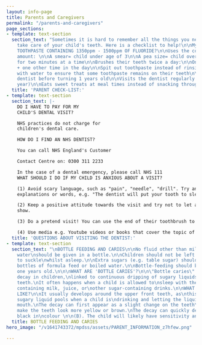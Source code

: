 ```yaml
---
layout: info-page
title: Parents and Caregivers
permalink: "/parents-and-caregivers"
page_sections:
- template: text-section
  section_text: "Sometimes it is hard to remember all the things you need to do to
    take care of your child's teeth. Here is a checklist to help!\n\nMy Child:\n\nUSES
    TOOTHPASTE CONTAINING 1350ppm - 1500ppm OF FLUORIDE?\n\nUses the correct toothpaste
    amount: \n\nA smear= child under age of 3\n\nA pea size= child over age of 3\n\nBrushes
    for two minutes at a time\n\nBrushes their teeth twice a day:\n\nOnce in the morning
    + one other time in the day\n\nSpit out toothpaste instead of rinsing their mouth
    with water to ensure that some toothpaste remains on their teeth\n\nVisited the
    dentist before turning 1 years old\n\nVisits the dentist regularly (Every 6 months-1
    year)\n\nEats sweet treats at meal times instead of snacking throughout the day."
  title: 'PARENT CHECK-LIST:'
- template: text-section
  section_text: |-
    DO I HAVE TO PAY FOR MY
    CHILD'S DENTAL VISIT?

    NHS practices do not charge for
    children's dental care.

    HOW DO I FIND AN NHS DENTIST?

    You can call NHS England's Customer

    Contact Centre on: 0300 311 2233

    In the case of a dental emergency, please call NHS 111
    WHAT SHOULD I DO IF MY CHILD IS ANXIOUS ABOUT A VISIT?

    (1) Avoid scary language, such as "pain", "needle", "drill". Try and use child-friendly
    explanations or words, e.g. "The dentist will put your tooth to sleep so that she can remove the sugar bugs!"

    (2) Keep a positive attitude towards the visit and try not to let any of your own anxieties
    show.

    (3) Do a pretend visit! You can use the end of their toothbrush to count each of their teeth as they open wide - just like the dentist would! This will get your child more familiar with the routine.

    (4) Use media e.g. Youtube videos or books that cover the topic of visiting the dentist to further familiarise them with the concept.
  title: 'QUESTIONS ABOUT VISITING THE DENTIST:'
- template: text-section
  section_text: "\nBOTTLE FEEDING AND CARIES\n\nNo fluid other than milk or cool boiled
    water\nshould be given in a bottle.\n\nChildren should not be left with a bottle
    to suckle\nwhilst asleep.\n\nExtra sugars (e.g. table sugar) should not be added\nto
    bottles of formula feed or boiled water.\n\nBottle-feeding should be discouraged\nfrom
    one years old.\n\n\nWHAT ARE 'BOTTLE CARIES'?\n\n\"Bottle caries\" describes tooth
    decay in children,\nlinked to continuous dripping of sugary liquids\nonto the
    teeth.\nIt often happens when a child is allowed to\nsleep with their bottles
    containing milk, juice, or\nother sugar-containing drinks.\n\nWHAT DOES IT LOOK
    LIKE?\n\nIt usually develops around the upper front teeth, as\nthis is where the
    sugary liquid pools when a child is\ndrinking and letting the liquid sit in their
    mouth.\nThe decay can first appear as a slight change on the teeth\n(A). It can
    make the teeth look more yellow or brown.\nThe decay can quickly develop and appear
    black in\ncolour \n\n(B). The child will likely have sensitivity and pain.\n\n"
  title: BOTTLE FEEDING AND CARIES
hero_image: "/v1641743372/mpdss/assets/PARENT_INFORMATION_z7hfew.png"

---
```

